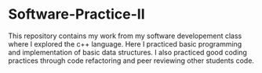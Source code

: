 # Software-Practice-II

This repository contains my work from my software developement class where I explored the c++ language. Here I practiced basic
programming and implementation of basic data structures. I also practiced good coding practices through code refactoring and 
peer reviewing other students code.
